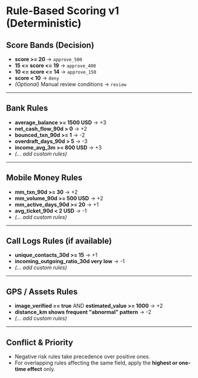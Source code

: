 # Rule-Based Scoring v1 (Deterministic)

## Score Bands (Decision)
- **score >= 20** → `approve_500`
- **15 <= score <= 19** → `approve_400`
- **10 <= score <= 14** → `approve_150`
- **score < 10** → `deny`
- *(Optional)* Manual review conditions → `review`

---

## Bank Rules
- **average_balance >= 1500 USD** → +3  
- **net_cash_flow_90d > 0** → +2  
- **bounced_txn_90d >= 1** → -2  
- **overdraft_days_90d > 5** → -3  
- **income_avg_3m >= 800 USD** → +3  
- *(… add custom rules)*  

---

## Mobile Money Rules
- **mm_txn_90d >= 30** → +2  
- **mm_volume_90d >= 500 USD** → +2  
- **mm_active_days_90d >= 20** → +1  
- **avg_ticket_90d < 2 USD** → -1  
- *(… add custom rules)*  

---

## Call Logs Rules (if available)
- **unique_contacts_30d >= 15** → +1  
- **incoming_outgoing_ratio_30d very low** → -1  
- *(… add custom rules)*  

---

## GPS / Assets Rules
- **image_verified == true** AND **estimated_value >= 1000** → +2  
- **distance_km shows frequent "abnormal" pattern** → -2  
- *(… add custom rules)*  

---

## Conflict & Priority
- Negative risk rules take precedence over positive ones.  
- For overlapping rules affecting the same field, apply the **highest or one-time effect** only.  